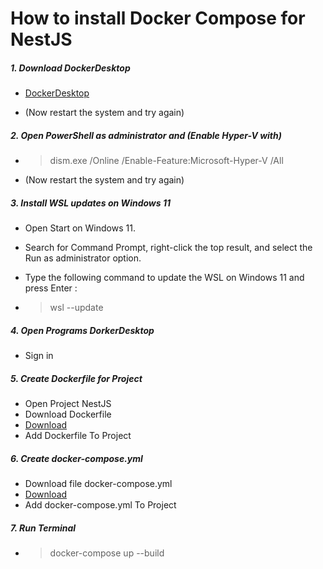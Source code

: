 # How to install Docker Compose for NestJS

##### 1. Download DockerDesktop

* [DockerDesktop](https://www.docker.com/products/docker-desktop/)


* (Now restart the system and try again)

##### 2. Open PowerShell as administrator and (Enable Hyper-V with)
* > dism.exe /Online /Enable-Feature:Microsoft-Hyper-V /All

* (Now restart the system and try again)

##### 3. Install WSL updates on Windows 11

* Open Start on Windows 11.

* Search for Command Prompt, right-click the top result, and select the Run as administrator option.

* Type the following command to update the WSL on Windows 11 and press Enter : 
* > wsl --update

##### 4. Open Programs DorkerDesktop

* Sign in

##### 5. Create Dockerfile for Project

* Open Project NestJS
* Download Dockerfile
* [Download](https://github.com/jumpondbe8/nestjs-prototype/blob/feature/dockercompose-cs-174%2C176/Dockerfile)
* Add Dockerfile To Project

##### 6. Create docker-compose.yml
* Download file docker-compose.yml
* [Download](https://github.com/jumpondbe8/nestjs-prototype/blob/feature/dockercompose-cs-174%2C176/docker-compose.yml)
* Add docker-compose.yml To Project

##### 7. Run Terminal
* >docker-compose up --build